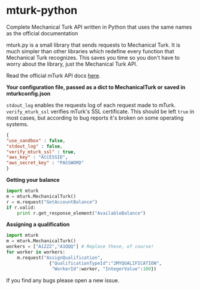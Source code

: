 mturk-python
============

Complete Mechanical Turk API written in Python that uses the same names as the official documentation

mturk.py is a small library that sends requests to Mechanical Turk. It is much simpler than other libraries which redefine every function that Mechanical Turk recognizes. This saves you time so you don't have to worry about the library, just the Mechanical Turk API.

Read the official mTurk API docs [here](http://docs.aws.amazon.com/AWSMechTurk/latest/AWSMturkAPI/Welcome.html).

**Your configuration file, passed as a dict to MechanicalTurk or saved in mturkconfig.json**

`stdout_log` enables the requests log of each request made to mTurk. `verify_mturk_ssl` verifies mTurk's SSL certificate. This should be left `true` in most cases, but according to bug reports it's broken on some operating systems.

```json
{
"use_sandbox" : false,
"stdout_log" : false,
"verify_mturk_ssl" : true,
"aws_key" : "ACCESSID",
"aws_secret_key" : "PASSWORD"
}
```
**Getting your balance**
```python
import mturk
m = mturk.MechanicalTurk()
r = m.request("GetAccountBalance")
if r.valid:
    print r.get_response_element("AvailableBalance")
```
**Assigning a qualification**
```python
import mturk
m = mturk.MechanicalTurk()
workers = ["A1ZZZ","A1QQQ"] # Replace these, of course!
for worker in workers:
    m.request("AssignQualification",
                {"QualificationTypeId":"2MYQUALIFICATION",
                 "WorkerId":worker, "IntegerValue":100})
```
If you find any bugs please open a new issue. 

